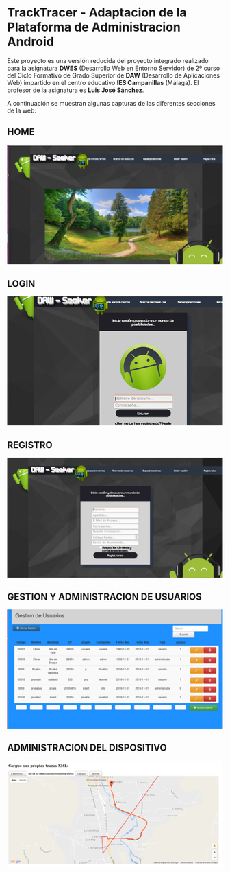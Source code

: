 # TrackTracer - Adaptacion de la Plataforma de Administracion Android

Este proyecto es una versión reducida del proyecto integrado realizado para la asignatura **DWES** (Desarrollo Web en Entorno Servidor) de 2º curso del Ciclo Formativo de Grado Superior de **DAW** (Desarrollo de Aplicaciones Web) impartido en el centro educativo **IES Campanillas** (Málaga). El profesor de la asignatura es **Luis José Sánchez**.

A continuación se muestran algunas capturas de las diferentes secciones de la web:

## HOME

![Home](https://github.com/DavidBernalGuerrero/TrackTracer/blob/master/capturas/capturaHome.png)

## LOGIN

![Login](https://github.com/DavidBernalGuerrero/TrackTracer/blob/master/capturas/login.png)

## REGISTRO

![Registro](https://github.com/DavidBernalGuerrero/TrackTracer/blob/master/capturas/registro.png)

## GESTION Y ADMINISTRACION DE USUARIOS

![GestionUsuarios](https://github.com/DavidBernalGuerrero/TrackTracer/blob/master/capturas/gestionUsuarios.png)

## ADMINISTRACION DEL DISPOSITIVO

![AdministracionUsuarios](https://github.com/DavidBernalGuerrero/TrackTracer/blob/master/capturas/administracionUsuario.png)
